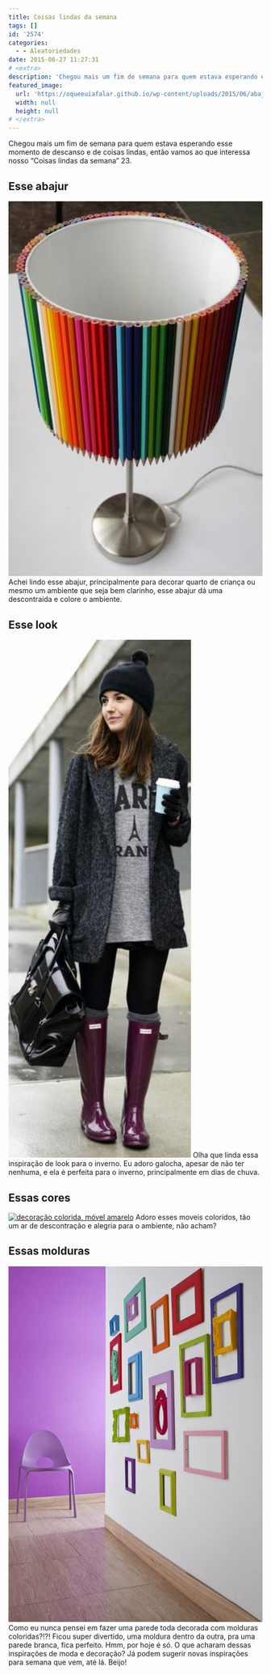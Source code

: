```yaml
---
title: Coisas lindas da semana
tags: []
id: '2574'
categories:
  - - Aleatoriedades
date: 2015-06-27 11:27:31
# <extra>
description: 'Chegou mais um fim de semana para quem estava esperando esse momento de descanso e de coisas lindas, então vamos ao que interessa nosso “Coisas lindas da semana” 23. Esse abajur Achei lindo esse abajur, principalmente para decorar quarto de criança ou mesmo um ambiente que seja bem clarinho, esse abajur dá uma descontraída e colore o ambiente. Esse look Olha que linda essa inspiração de look para o inverno. Eu adoro galocha, apesar de não ter nenhuma, e ela é perfeita para o inverno, principalmente em dias de chuva. Essas cores Adoro esses moveis coloridos, tão um ar de descontração e alegria para o ambiente, não acham? Essas molduras Como eu nunca pensei em fazer uma parede toda decorada com molduras coloridas?!?! Ficou super divertido, uma moldura dentro da outra, pra uma parede branca, fica perfeito. Hmm, por hoje &hellip;'
featured_image: 
  url: 'https://oqueeuiafalar.github.io/wp-content/uploads/2015/06/abajur-colorido-lapis-de-cor-abajur-criativo-696x1024.jpg'
  width: null
  height: null
# </extra>
---
```


Chegou mais um fim de semana para quem estava esperando esse momento de descanso e de coisas lindas, então vamos ao que interessa nosso “Coisas lindas da semana” 23.

## Esse abajur

[![abajur colorido, lapis de cor, abajur criativo](/wp-content/uploads/2015/06/abajur-colorido-lapis-de-cor-abajur-criativo-696x1024.jpg)](/wp-content/uploads/2015/06/abajur-colorido-lapis-de-cor-abajur-criativo.jpg) Achei lindo esse abajur, principalmente para decorar quarto de criança ou mesmo um ambiente que seja bem clarinho, esse abajur dá uma descontraída e colore o ambiente.

## Esse look

[![look de inverno com galocha](/wp-content/uploads/2015/06/look-com-galocha-362x1024.jpg)](/wp-content/uploads/2015/06/look-com-galocha.jpg) Olha que linda essa inspiração de look para o inverno. Eu adoro galocha, apesar de não ter nenhuma, e ela é perfeita para o inverno, principalmente em dias de chuva.

## Essas cores

[![decoração colorida, móvel amarelo ](/wp-content/uploads/2015/06/móvel-amarelo-696x1024.jpg)](/wp-content/uploads/2015/06/móvel-amarelo.jpg) Adoro esses moveis coloridos, tão um ar de descontração e alegria para o ambiente, não acham?

## Essas molduras

[![parede decorada com molduras](/wp-content/uploads/2015/06/parede-decorada-com-molduras.jpg)](/wp-content/uploads/2015/06/parede-decorada-com-molduras.jpg) Como eu nunca pensei em fazer uma parede toda decorada com molduras coloridas?!?! Ficou super divertido, uma moldura dentro da outra, pra uma parede branca, fica perfeito. Hmm, por hoje é só. O que acharam dessas inspirações de moda e decoração? Já podem sugerir novas inspirações para semana que vem, até lá. Beijo!

